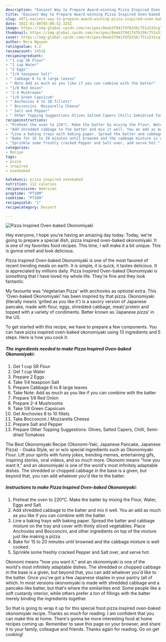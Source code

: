 ```yaml
---
description: "Easiest Way to Prepare Award-winning Pizza Inspired Oven-baked Okonomiyaki"
title: "Easiest Way to Prepare Award-winning Pizza Inspired Oven-baked Okonomiyaki"
slug: 4971-easiest-way-to-prepare-award-winning-pizza-inspired-oven-baked-okonomiyaki
date: 2021-01-08T05:09:52.325Z
image: https://img-global.cpcdn.com/recipes/0eeb37941fdfb336/751x532cq70/pizza-inspired-oven-baked-okonomiyaki-recipe-main-photo.jpg
thumbnail: https://img-global.cpcdn.com/recipes/0eeb37941fdfb336/751x532cq70/pizza-inspired-oven-baked-okonomiyaki-recipe-main-photo.jpg
cover: https://img-global.cpcdn.com/recipes/0eeb37941fdfb336/751x532cq70/pizza-inspired-oven-baked-okonomiyaki-recipe-main-photo.jpg
author: Nora Nguyen
ratingvalue: 4.2
reviewcount: 24518
recipeingredient:
- "1 cup SR Flour"
- "1 cup Water"
- "2 Eggs"
- "1/4 teaspoon Salt"
- " Cabbage 6 to 8 large leaves"
- " Note Add as much as you like if you can combine with the batter"
- "1/8 Red Onion"
- "2-4 Mushrooms"
- "1/8 Green Capsicum"
- " Anchovies 8 to 10 fillets"
- " Bocconcini  Mozzarella Cheese"
- " Salt and Pepper"
- " Other Topping Suggestions Olives Salted Capers Chilli Semidried Tomatoes"
recipeinstructions:
- "Preheat the oven to 220°C. Make the batter by mixing the Flour, Water, Eggs and Salt."
- "Add shredded cabbage to the batter and mix it well. You an add as much as you like if you can combine with the batter."
- "Line a baking trays with baking paper. Spread the batter and cabbage mixture on the tray and cover with thinly sliced vegetables. Place Anchovies and Bocconcini, and other ingredients on top of the mixture just like making a pizza."
- "Bake for 15 to 20 minutes until browned and the cabbage mixture is well cooked."
- "Sprinkle some freshly cracked Pepper and Salt over, and serve hot."
categories:
- Recipe
tags:
- pizza
- inspired
- ovenbaked

katakunci: pizza inspired ovenbaked 
nutrition: 112 calories
recipecuisine: American
preptime: "PT10M"
cooktime: "PT36M"
recipeyield: "1"
recipecategory: Dessert

---
```



![Pizza Inspired Oven-baked Okonomiyaki](https://img-global.cpcdn.com/recipes/0eeb37941fdfb336/751x532cq70/pizza-inspired-oven-baked-okonomiyaki-recipe-main-photo.jpg)

Hey everyone, I hope you're having an amazing day today. Today, we're going to prepare a special dish, pizza inspired oven-baked okonomiyaki. It is one of my favorites food recipes. This time, I will make it a bit unique. This is gonna smell and look delicious.

Pizza Inspired Oven-baked Okonomiyaki is one of the most favored of recent trending meals on earth. It is simple, it is quick, it tastes delicious. It is appreciated by millions daily. Pizza Inspired Oven-baked Okonomiyaki is something that I have loved my whole life. They're fine and they look fantastic.

My favourite was &#39;Vegetarian Pizza&#39; with anchovies as optional extra. This &#39;Oven-baked Okonomiyaki&#39; has been inspired by that pizza. Okonomiyaki (literally means &#39;grilled as you like it&#39;) is a savory version of Japanese pancake, made with flour, eggs, shredded cabbage, meat/ protein and topped with a variety of condiments. Better known as &#39;Japanese pizza&#39; in the US.


To get started with this recipe, we have to prepare a few components. You can have pizza inspired oven-baked okonomiyaki using 13 ingredients and 5 steps. Here is how you cook it.

<!--inarticleads1-->

##### The ingredients needed to make Pizza Inspired Oven-baked Okonomiyaki:

1. Get 1 cup SR Flour
1. Get 1 cup Water
1. Prepare 2 Eggs
1. Take 1/4 teaspoon Salt
1. Prepare  Cabbage 6 to 8 large leaves
1. Take  Note: Add as much as you like if you can combine with the batter
1. Prepare 1/8 Red Onion
1. Prepare 2-4 Mushrooms
1. Take 1/8 Green Capsicum
1. Get  Anchovies 8 to 10 fillets
1. Take  Bocconcini / Mozzarella Cheese
1. Prepare  Salt and Pepper
1. Prepare  Other Topping Suggestions: Olives, Salted Capers, Chilli, Semi-dried Tomatoes


The Best Okonomiyaki Recipe (Okonomi-Yaki, Japanese Pancake, Japanese Pizza) - Osaka Style, w/ or w/o special ingredients such as Okonomiyaki Flour. Lift your spirits with funny jokes, trending memes, entertaining gifs, inspiring stories, viral videos, and so much more. Okonomi means &#34;how you want it,&#34; and an okonomiyaki is one of the world&#39;s most infinitely adaptable dishes. The shredded or chopped cabbage in the base is a given, but beyond that, you can add whatever you&#39;d like to the batter. 

<!--inarticleads2-->

##### Instructions to make Pizza Inspired Oven-baked Okonomiyaki:

1. Preheat the oven to 220°C. Make the batter by mixing the Flour, Water, Eggs and Salt.
1. Add shredded cabbage to the batter and mix it well. You an add as much as you like if you can combine with the batter.
1. Line a baking trays with baking paper. Spread the batter and cabbage mixture on the tray and cover with thinly sliced vegetables. Place Anchovies and Bocconcini, and other ingredients on top of the mixture just like making a pizza.
1. Bake for 15 to 20 minutes until browned and the cabbage mixture is well cooked.
1. Sprinkle some freshly cracked Pepper and Salt over, and serve hot.


Okonomi means &#34;how you want it,&#34; and an okonomiyaki is one of the world&#39;s most infinitely adaptable dishes. The shredded or chopped cabbage in the base is a given, but beyond that, you can add whatever you&#39;d like to the batter. Once you&#39;ve got a few Japanese staples in your pantry (all of which. In most versions okonomiyaki is made with shredded cabbage and a pancake-like batter, but that&#39;s where the similarities end. Some people like a soft custardy interior, while others prefer a ton of fillings with the batter merely binding the ingredients together. 

So that is going to wrap it up for this special food pizza inspired oven-baked okonomiyaki recipe. Thanks so much for reading. I am confident that you can make this at home. There's gonna be more interesting food at home recipes coming up. Remember to save this page on your browser, and share it to your family, colleague and friends. Thanks again for reading. Go on get cooking!
